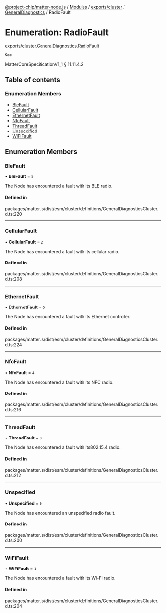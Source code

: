 [@project-chip/matter-node.js](../README.md) / [Modules](../modules.md) / [exports/cluster](../modules/exports_cluster.md) / [GeneralDiagnostics](../modules/exports_cluster.GeneralDiagnostics.md) / RadioFault

# Enumeration: RadioFault

[exports/cluster](../modules/exports_cluster.md).[GeneralDiagnostics](../modules/exports_cluster.GeneralDiagnostics.md).RadioFault

**`See`**

MatterCoreSpecificationV1_1 § 11.11.4.2

## Table of contents

### Enumeration Members

- [BleFault](exports_cluster.GeneralDiagnostics.RadioFault.md#blefault)
- [CellularFault](exports_cluster.GeneralDiagnostics.RadioFault.md#cellularfault)
- [EthernetFault](exports_cluster.GeneralDiagnostics.RadioFault.md#ethernetfault)
- [NfcFault](exports_cluster.GeneralDiagnostics.RadioFault.md#nfcfault)
- [ThreadFault](exports_cluster.GeneralDiagnostics.RadioFault.md#threadfault)
- [Unspecified](exports_cluster.GeneralDiagnostics.RadioFault.md#unspecified)
- [WiFiFault](exports_cluster.GeneralDiagnostics.RadioFault.md#wififault)

## Enumeration Members

### BleFault

• **BleFault** = ``5``

The Node has encountered a fault with its BLE radio.

#### Defined in

packages/matter.js/dist/esm/cluster/definitions/GeneralDiagnosticsCluster.d.ts:220

___

### CellularFault

• **CellularFault** = ``2``

The Node has encountered a fault with its cellular radio.

#### Defined in

packages/matter.js/dist/esm/cluster/definitions/GeneralDiagnosticsCluster.d.ts:208

___

### EthernetFault

• **EthernetFault** = ``6``

The Node has encountered a fault with its Ethernet controller.

#### Defined in

packages/matter.js/dist/esm/cluster/definitions/GeneralDiagnosticsCluster.d.ts:224

___

### NfcFault

• **NfcFault** = ``4``

The Node has encountered a fault with its NFC radio.

#### Defined in

packages/matter.js/dist/esm/cluster/definitions/GeneralDiagnosticsCluster.d.ts:216

___

### ThreadFault

• **ThreadFault** = ``3``

The Node has encountered a fault with its802.15.4 radio.

#### Defined in

packages/matter.js/dist/esm/cluster/definitions/GeneralDiagnosticsCluster.d.ts:212

___

### Unspecified

• **Unspecified** = ``0``

The Node has encountered an unspecified radio fault.

#### Defined in

packages/matter.js/dist/esm/cluster/definitions/GeneralDiagnosticsCluster.d.ts:200

___

### WiFiFault

• **WiFiFault** = ``1``

The Node has encountered a fault with its Wi-Fi radio.

#### Defined in

packages/matter.js/dist/esm/cluster/definitions/GeneralDiagnosticsCluster.d.ts:204
